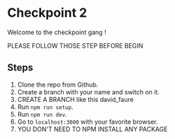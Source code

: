 # Checkpoint 2

Welcome to the checkpoint gang ! 

PLEASE FOLLOW THOSE STEP BEFORE BEGIN

## Steps

1. Clone the repo from Github.
2. Create a branch with your name and switch on it.
3. CREATE A BRANCH like this david_faure
4. Run `npm run setup`.
5. Run `npm run dev`.
6. Go to `localhost:3000` with your favorite browser.
7. YOU DON'T NEED TO NPM INSTALL ANY PACKAGE


